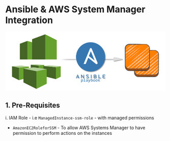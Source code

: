 # Ansible & AWS System Manager Integration 

![Ansible-SSM](https://github.com/lethompson/ansible-ssm-automation/blob/master/Ansible.png)


## 1. Pre-Requisites

i. IAM Role - i.e ``` ManagedInstance-ssm-role ``` - with managed permissions


*  ``` AmazonEC2RoleforSSM ``` - To allow AWS Systems Manager to have permission to perform actions on the instances

